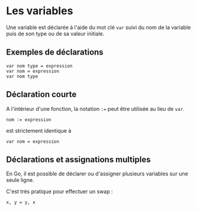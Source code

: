 # Les variables
Une variable est déclarée à l'aide du mot clé `var` suivi du nom de la variable puis de son type ou de sa valeur initiale.

## Exemples de déclarations
    var nom type = expression
    var nom = expression
    var nom type

## Déclaration courte
A l'intérieur d'une fonction, la notation `:=` peut être utilisée au lieu de `var`.

    nom := expression

est strictement identique à

    var nom = expression

## Déclarations et assignations multiples

En Go, il est possible de déclarer ou d'assigner plusieurs variables sur une seule ligne.

C'est très pratique pour effectuer un swap :

    x, y = y, x
